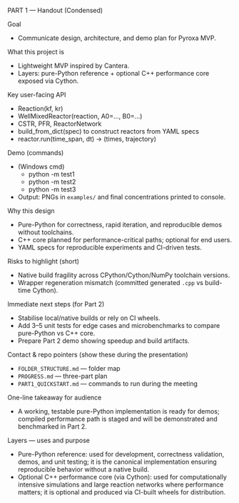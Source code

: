 PART 1 — Handout (Condensed)

Goal
- Communicate design, architecture, and demo plan for Pyroxa MVP.

What this project is
- Lightweight MVP inspired by Cantera.
- Layers: pure-Python reference + optional C++ performance core exposed via Cython.

Key user-facing API
- Reaction(kf, kr)
- WellMixedReactor(reaction, A0=..., B0=...)
- CSTR, PFR, ReactorNetwork
- build_from_dict(spec) to construct reactors from YAML specs
- reactor.run(time_span, dt) -> (times, trajectory)

Demo (commands)
- (Windows cmd)
  - python -m test1
  - python -m test2
  - python -m test3
- Output: PNGs in `examples/` and final concentrations printed to console.

Why this design
- Pure-Python for correctness, rapid iteration, and reproducible demos without toolchains.
- C++ core planned for performance-critical paths; optional for end users.
- YAML specs for reproducible experiments and CI-driven tests.

Risks to highlight (short)
- Native build fragility across CPython/Cython/NumPy toolchain versions.
- Wrapper regeneration mismatch (committed generated `.cpp` vs build-time Cython).

Immediate next steps (for Part 2)
- Stabilise local/native builds or rely on CI wheels.
- Add 3–5 unit tests for edge cases and microbenchmarks to compare pure-Python vs C++ core.
- Prepare Part 2 demo showing speedup and build artifacts.

Contact & repo pointers (show these during the presentation)
- `FOLDER_STRUCTURE.md` — folder map
- `PROGRESS.md` — three-part plan
- `PART1_QUICKSTART.md` — commands to run during the meeting

One-line takeaway for audience
- A working, testable pure-Python implementation is ready for demos; compiled performance path is staged and will be demonstrated and benchmarked in Part 2.

Layers — uses and purpose
- Pure-Python reference: used for development, correctness validation, demos, and unit testing; it is the canonical implementation ensuring reproducible behavior without a native build.
- Optional C++ performance core (via Cython): used for computationally intensive simulations and large reaction networks where performance matters; it is optional and produced via CI-built wheels for distribution.
